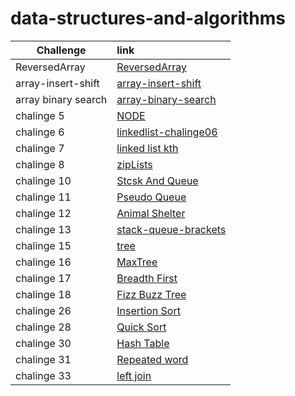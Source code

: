 # data-structures-and-algorithms

|Challenge |   link    |
|-----------|:-----------
|ReversedArray|[ReversedArray](./array-reverse/reversedArray.md)
|array-insert-shift|[array-insert-shift](./array-insert-shift/array-insert-shift.md)
|array binary search|[array-binary-search](./array-binary-search/array-binary-search.md)
|chalinge 5|[NODE](./NODE/NODE.md)
|chalinge 6|[linkedlist-chalinge06](./linkedlist-chalinge06/code-chaling06.md)
|chalinge 7|[linked list kth](./linked-list-kth-chaling07/linked-list-kth.md)
|chalinge 8|[zipLists](./zipLists/zipLists.md)
|chalinge 10|[Stcsk And Queue](./StcskAndQueue/StcskAndQueue.md)
|chalinge 11|[Pseudo Queue](./Pseudo-Queue/Pseudo-Queue.md)
|chalinge 12|[Animal Shelter](./Animal-Shelter/AnimalShelter.md)
|chalinge 13|[stack-queue-brackets](./stack-queue-brackets/stack-queue-brackets.md)
|chalinge 15|[tree](./Trees/trees.md)
|chalinge 16|[MaxTree](./Trees/treemax.md)
|chalinge 17|[Breadth First](./Breadth/Breadth.md)
|chalinge 18|[Fizz Buzz Tree](./fizzbuzztree/fizzbuzztree.md)
|chalinge 26|[Insertion Sort](./Insertion-Sort/InsertionSort.md)
|chalinge 28|[Quick Sort](./Quick-Sort/Quick-Sort.md)
|chalinge 30|[Hash Table](./Hash-Table/Hash-Table.md)
|chalinge 31|[Repeated word](./Hash-Table/repeatedword.md)
|chalinge 33|[left join](./Hash-Table/left-join.md)